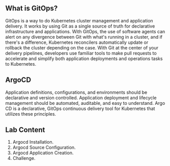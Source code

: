 ## What is GitOps?
GitOps is a way to do Kubernetes cluster management and application delivery. It works by using Git as a single source of truth for declarative infrastructure and applications. With GitOps, the use of software agents can alert on any divergence between Git with what's running in a cluster, and if there's a difference, Kubernetes reconcilers automatically update or rollback the cluster depending on the case. With Git at the center of your delivery pipelines, developers use familiar tools to make pull requests to accelerate and simplify both application deployments and operations tasks to Kubernetes.

## ArgoCD
Application definitions, configurations, and environments should be declarative and version controlled. Application deployment and lifecycle management should be automated, auditable, and easy to understand. Argo CD is a declarative, GitOps continuous delivery tool for Kubernetes that utilizes these principles.

## Lab Content 
1. Argocd Installation.
2. Argocd Source Configuration.
3. Argocd Application Creation.
4. Challenge. 

